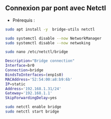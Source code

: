 ## Connexion par pont avec Netctl 

* Prérequis :
```sh
sudo apt install -y  bridge-utils netctl
```

```sh
sudo systemctl disable --now NetworkManager
sudo systemctl disable --now netwoking

sudo nano /etc/netctl/bridge

Description="Bridge connection"
Interface=br0
Connection=bridge
BindsToInterfaces=(enp1s0)
MACAddress='52:54:00:a8:b9:6b'
IP=static
Address='192.168.1.31/24'
Gateway='192.168.1.1'
SkipForwardingDelay=yes
```

```sh
sudo netctl enable bridge
sudo netctl start bridge
```

